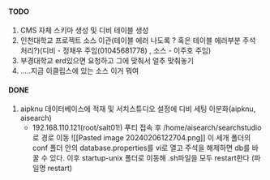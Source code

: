 
#### TODO
1. CMS 자체  스키마 생성 및 디비 테이블 생성 
2. 인천대학교 프로젝트 소스 이관(테이블 에러 나도록 ? 혹은 테이블 에러부분 주석 처리?)(디비 - 정채우 주임(01045681778) , 소스 - 이주호 주임)
3. 부경대학교 erd있으면 요청하고 그에 맞춰서 얼추 맞춰놓기
4. .....지금 이클립스에 있는 소스 이거 뭐여

#### DONE
 1. aipknu 데이터베이스에 적재 및 서치스튜디오 설정에 디비 세팅 이분화(aipknu, aisearch)
     -  192.168.110.121(root/salt01!) 푸티 접속 후 /home/aisearch/searchstudio로 경로 이동
       ![[Pasted image 20240206122704.png]]
         이 세개 폴더의 conf 폴더 안의 database.properties를 vi로 열고 주석을 해제하면 db를 바꿀 수 있다. 
         이후 startup-unix 폴더로 이동해 .sh파일을 모두 restart한다 (파일명 restart)
         